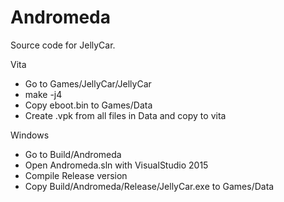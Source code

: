 # Andromeda

Source code for JellyCar.

Vita 
- Go to Games/JellyCar/JellyCar
- make -j4
- Copy eboot.bin to Games/Data
- Create .vpk from all files in Data and copy to vita

Windows
- Go to Build/Andromeda
- Open Andromeda.sln with VisualStudio 2015
- Compile Release version
- Copy Build/Andromeda/Release/JellyCar.exe to Games/Data